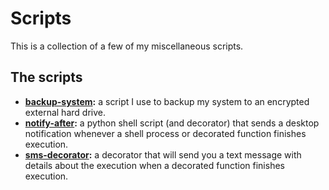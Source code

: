 # Scripts

This is a collection of a few of my miscellaneous scripts.

## The scripts

- **[backup-system](backup-system):** a script I use to backup my system to an encrypted external hard drive.
- **[notify-after](notify-after):** a python shell script (and decorator) that sends a desktop notification whenever a shell process or decorated function finishes execution.
- **[sms-decorator](sms-decorator):** a decorator that will send you a text message with details about the execution when a decorated function finishes execution.
